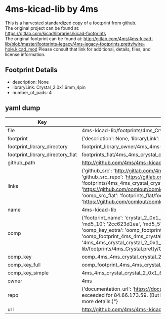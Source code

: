 # 4ms-kicad-lib by 4ms  
This is a harvested standardized copy of a footprint from github.  
The original project can be found at:  
https://gitlab.com/kicad/libraries/kicad-footprints  
The original footprint can be found at:
http://gitlab.com/4ms/4ms-kicad-lib/blob/master/footprints-legacy/4ms-legacy-footprints.pretty/wire-hole.kicad_mod
Please consult that link for additional, details, files, and license information.  
## Footprint Details
* description: None  
* libraryLink: Crystal_2.0x1.6mm_4pin  
* number_of_pads: 4  
## yaml dump  
| Key | Value |  
| --- | --- |  
| file | 4ms-kicad-lib/footprints/4ms_Crystal.pretty/Crystal_2.0x1.6mm_4pin.kicad_mod |  
| footprint | {'description': None, 'libraryLink': 'Crystal_2.0x1.6mm_4pin', 'number_of_pads': 4} |  
| footprint_library_directory | footprint_library_owner/4ms_4ms-kicad-lib |  
| footprint_library_directory_flat | footprints_flat/4ms_4ms_crystal_crystal_2_0x1_6mm_4pin/working |  
| github_path | http://github.com/4ms/4ms-kicad-lib/blob/master/footprints/4ms_Crystal.pretty/Crystal_2.0x1.6mm_4pin.kicad_mod |  
| links | {'github_src': 'http://gitlab.com/4ms/4ms-kicad-lib/blob/master/footprints-legacy/4ms-legacy-footprints.pretty/wire-hole.kicad_mod', 'github_src_repo': 'https://gitlab.com/kicad/libraries/kicad-footprints', 'oomp_bot': 'footprints/4ms_4ms_crystal_crystal_2_0x1_6mm_4pin/working', 'oomp_bot_github': 'https://github.com/oomlout/oomlout_oomp_footprint_bot/tree/main/footprints/4ms_4ms_crystal_crystal_2_0x1_6mm_4pin/working', 'oomp_src_flat': 'footprints_flat/footprints_flat/4ms_4ms_crystal_crystal_2_0x1_6mm_4pin/working', 'oomp_src_flat_github': 'https://github.com/oomlout/oomlout_oomp_footprint_src/tree/main/footprints_flat/4ms_4ms_crystal_crystal_2_0x1_6mm_4pin/working'} |  
| name | 4ms-kicad-lib |  
| oomp | {'footprint_name': 'crystal_2_0x1_6mm_4pin', 'library_name': '4ms_crystal', 'md5': '2cc623d1ea7e726b70fd1e92de806ecb', 'md5_10': '2cc623d1ea', 'md5_5': '2cc62', 'md5_6': '2cc623', 'oomp_key': 'oomp_4ms_4ms_crystal_crystal_2_0x1_6mm_4pin', 'oomp_key_extra': 'oomp_footprint_4ms_4ms_crystal_crystal_2_0x1_6mm_4pin', 'oomp_key_full': 'oomp_footprint_4ms_4ms_crystal_crystal_2_0x1_6mm_4pin_2cc623', 'oomp_key_simple': '4ms_4ms_crystal_crystal_2_0x1_6mm_4pin', 'original_filename': '4ms-kicad-lib/footprints/4ms_Crystal.pretty/Crystal_2.0x1.6mm_4pin.kicad_mod', 'owner_name': '4ms'} |  
| oomp_key | oomp_4ms_4ms_crystal_crystal_2_0x1_6mm_4pin |  
| oomp_key_full | oomp_footprint_4ms_4ms_crystal_crystal_2_0x1_6mm_4pin |  
| oomp_key_simple | 4ms_4ms_crystal_crystal_2_0x1_6mm_4pin |  
| owner | 4ms |  
| repo | {'documentation_url': 'https://docs.github.com/rest/overview/resources-in-the-rest-api#rate-limiting', 'message': "API rate limit exceeded for 84.66.173.59. (But here's the good news: Authenticated requests get a higher rate limit. Check out the documentation for more details.)"} |  
| url | http://github.com/4ms/4ms-kicad-lib |  

